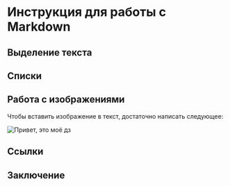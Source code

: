 # Инструкция для работы с Markdown

## Выделение текста



## Списки



## Работа с изображениями

Чтобы вставить изображение в текст, достаточно написать следующее:  ![]()

![Привет, это моё дз](zadanie1.png)

## Ссылки



## Заключение